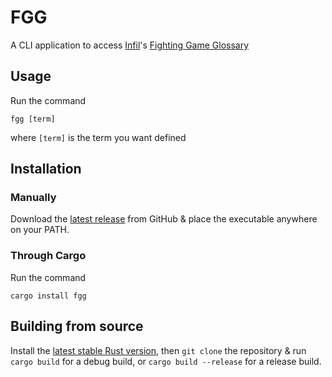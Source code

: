 # FGG

A CLI application to access [Infil](https://twitter.com/Infilament)'s [Fighting Game Glossary](https://glossary.infil.net/)

## Usage

Run the command

```shell
fgg [term]
```

where `[term]` is the term you want defined

## Installation

### Manually

Download the [latest release](https://github.com/Clay-6/FGG/releases/latest) from GitHub & place the executable anywhere on your PATH.

### Through Cargo

Run the command

```shell
cargo install fgg
```

## Building from source

Install the [latest stable Rust version](https://www.rust-lang.org/tools/install),
then `git clone` the repository & run `cargo build` for a debug build, or `cargo build --release` for a
release build.
